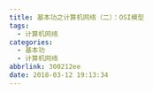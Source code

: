 ```yaml
---
title: 基本功之计算机网络（二）：OSI模型
tags:
  - 计算机网络
categories:
  - 基本功
  - 计算机网络
abbrlink: 300212ee
date: 2018-03-12 19:13:34
---
```

